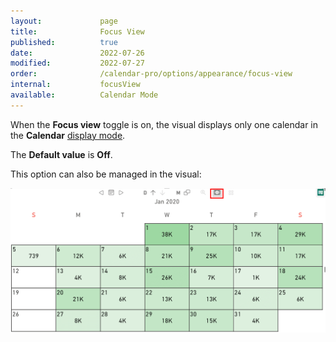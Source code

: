 ```yaml
---
layout:             page
title:              Focus View 
published:          true
date:               2022-07-26
modified:           2022-07-27
order:              /calendar-pro/options/appearance/focus-view
internal:           focusView
available:          Calendar Mode
---
```

When the **Focus view** toggle is on, the visual displays only one calendar in the **Calendar** [display mode](./display-mode.md).

The **Default value** is **Off**.

This option can also be managed in the visual:

<img src="images/focus.png" width="700" alt="Focus view in Calendar pro">